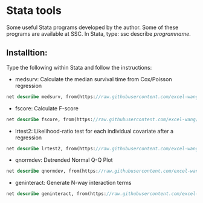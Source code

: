 # Stata tools
Some useful Stata programs developed by the author. Some of these programs are available at SSC. In Stata, type: ssc describe *programname*.

## Installtion:
Type the following within Stata and follow the instructions:

- medsurv: Calculate the median survival time from Cox/Poisson regression
```stata
net describe medsurv, from(https://raw.githubusercontent.com/excel-wang/stata/master/)
```

- fscore: Calculate F-score
```stata
net describe fscore, from(https://raw.githubusercontent.com/excel-wang/stata/master/)
```
- lrtest2: Likelihood-ratio test for each individual covariate after a regression
```stata
net describe lrtest2, from(https://raw.githubusercontent.com/excel-wang/stata/master/)
```
- qnormdev: Detrended Normal Q-Q Plot
```stata
net describe qnormdev, from(https://raw.githubusercontent.com/excel-wang/stata/master/)
```
- geninteract: Generate N-way interaction terms
```stata
net describe geninteract, from(https://raw.githubusercontent.com/excel-wang/stata/master/)
```
